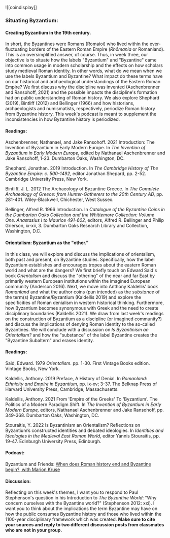 ![[coindisplay]]

### Situating Byzantium:  

#### Creating Byzantium in the 19th century.

In short, the Byzantines were Romans (Romaioi) who lived within the ever-fluctuating borders of the Eastern Roman Empire (_Rhōmania_ or Romanland). This is an oversimplified answer, of course. Thus, in week three, our objective is to situate how the labels "Byzantium" and "Byzantine" came into common usage in modern scholarship and the effects on how scholars study medieval Roman identity. In other words, what do we mean when we use the labels Byzantium and Byzantine? What impact do these terms have on our historical and archaeological understandings of the Eastern Roman Empire? We first discuss why the discipline was invented (Aschenbrenner and Ransohoff, 2021) and the possible impacts the discipline's formation had on public understanding of Roman history. We also explore Shephard (2019), Bintliff (2012) and Bellinger (1966) and how historians, archaeologists and numismatists, respectively, periodize Roman history from Byzantine history.  This week's podcast is meant to supplement the inconsistencies in how Byzantine history is periodized.

#### Readings:

Aschenbrenner, Nathanael, and Jake Ransohoff. 2021   Introduction: The Invention of Byzantium in Early Modern Europe. In *The Invention of Byzantium in Early Modern Europe,* edited by Nathanael Aschenbrenner and Jake Ransohoff, 1-23. Dumbarton Oaks, Washington, DC.

Shephard, Jonathan. 2019   Introduction. In *The Cambridge History of The Byzantine Empire: c. 500-1492,* editor Jonathan Shepard, pp. 2-52. Cambridge University Press, New York.

Bintliff, J. L. 2012   The Archaeology of Byzantine Greece. In *The Complete Archaeology of Greece: from Hunter-Gatherers to the 20th Century AD,* pp. 281-401. Wiley-Blackwell, Chichester, West Sussex.

Bellinger, Alfred R. 1966   Introduction. In *Catalogue of the Byzantine Coins in the Dumbarton Oaks Collection and the Whittemore Collection: Volume One. Anastasius I to Maurice 491-602,* editors, Alfred R. Bellinger and Philip Grierson, ix-xii, 3.  Dumbarton Oaks Research Library and Collection, Washington, D.C.

#### Orientalism: Byzantium as the "other." 

In this class, we will explore and discuss the implications of orientalism, both past and present, on Byzantine studies. Specifically, how the label Byzantium establishes and encourages tropes about the eastern Roman world and what are the dangers? We first briefly touch on Edward Said's book *Orientalism* and discuss the "othering" of the near and far East by primarily western European institutions within the imagined European community (Anderson 2016). Next, we move into Anthony Kaldellis' book *Romanland* and what the author coins (pun intended) as the *substance* of the term(s) Byzantine/Byzantium (Kaldellis 2019) and explore the specificities of Roman denialism in western historical thinking. Furthermore, how Byzantium becomes synonymous with Greek and the need to create disciplinary boundaries (Kaldellis 2021). We draw from last week's readings on the construction of Byzantium as a discipline (or imagined community?) and discuss the implications of denying Roman identity to the so-called Byzantines. We will conclude with a discussion on *Is Byzantinism an Orientalism?* and how the "substance" of the label Byzantine creates the "Byzantine Subaltern" and erases identity.  

#### Readings:

Said, Edward. 1979   _Orientalism_. pp. 1-30. First Vintage Books edition. Vintage Books, New York. 

Kaldellis, Anthony. 2019   Preface, A History of Denial. In _Romanland: Ethnicity and Empire in Byzantium_, pp. ix-xv; 3-37. The Belknap Press of Harvard University Press, Cambridge, Massachusetts.

Kaldellis, Anthony. 2021   From 'Empire of the Greeks' To 'Byzantium'. The Politics of a Modern Paradigm Shift. In *The Invention of Byzantium in Early Modern Europe,* editors, Nathanael Aschenbrenner and Jake Ransohoff, pp. 349-368. Dumbarton Oaks, Washington, DC. 

Stouraitis, Y. 2022   Is Byzantinism an Orientalism? Reflections on Byzantium’s constructed identities and debated ideologies. In _Identities and Ideologies in the Medieval East Roman World_, editor Yannis Stouraitis, pp. 19-47. Edinburgh University Press, Edinburgh. 


#### Podcast:
Byzantium and Friends:  [When does Roman history end and Byzantine begin?, with Marion Kruse](https://byzantiumandfriends.podbean.com/e/15-when-does-roman-history-end-and-byzantine-begin-with-marion-kruse/)

#### Discussion:

Reflecting on this week's themes, I want you to respond to Paul Stephenson's question in his Introduction to *The Byzantine World*: "Why concern ourselves with the Byzantine world?" (Stephenson 2012: xxi). I want you to think about the implications the term Byzantine may have on how the public consumes Byzantine history and those who lived within the 1100-year disciplinary framework which was created. 
**Make sure to cite your sources and reply to two different discussion posts from classmates who are not in your group.**
